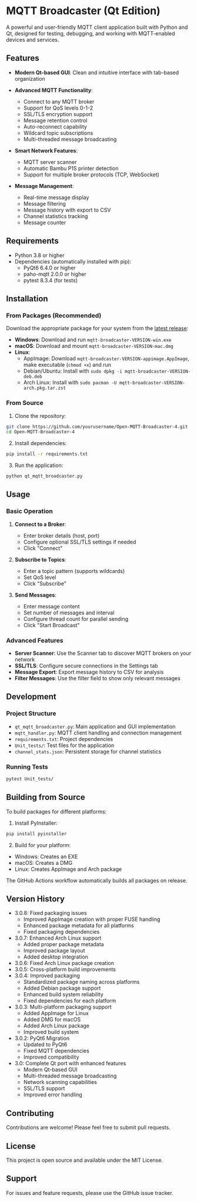 # MQTT Broadcaster (Qt Edition)

A powerful and user-friendly MQTT client application built with Python and Qt, designed for testing, debugging, and working with MQTT-enabled devices and services.

## Features

- **Modern Qt-based GUI**: Clean and intuitive interface with tab-based organization
- **Advanced MQTT Functionality**:
  - Connect to any MQTT broker
  - Support for QoS levels 0-1-2
  - SSL/TLS encryption support
  - Message retention control
  - Auto-reconnect capability
  - Wildcard topic subscriptions
  - Multi-threaded message broadcasting
  
- **Smart Network Features**:
  - MQTT server scanner
  - Automatic Bambu P1S printer detection
  - Support for multiple broker protocols (TCP, WebSocket)

- **Message Management**:
  - Real-time message display
  - Message filtering
  - Message history with export to CSV
  - Channel statistics tracking
  - Message counter

## Requirements

- Python 3.8 or higher
- Dependencies (automatically installed with pip):
  - PyQt6 6.4.0 or higher
  - paho-mqtt 2.0.0 or higher
  - pytest 8.3.4 (for tests)

## Installation

### From Packages (Recommended)

Download the appropriate package for your system from the [latest release](https://github.com/yourusername/Open-MQTT-Broadcaster-4/releases/latest):

- **Windows**: Download and run `mqtt-broadcaster-VERSION-win.exe`
- **macOS**: Download and mount `mqtt-broadcaster-VERSION-mac.dmg`
- **Linux**: 
  - AppImage: Download `mqtt-broadcaster-VERSION-appimage.AppImage`, make executable (`chmod +x`) and run
  - Debian/Ubuntu: Install with `sudo dpkg -i mqtt-broadcaster-VERSION-deb.deb`
  - Arch Linux: Install with `sudo pacman -U mqtt-broadcaster-VERSION-arch.pkg.tar.zst`

### From Source

1. Clone the repository:
```bash
git clone https://github.com/yourusername/Open-MQTT-Broadcaster-4.git
cd Open-MQTT-Broadcaster-4
```

2. Install dependencies:
```bash
pip install -r requirements.txt
```

3. Run the application:
```bash
python qt_mqtt_broadcaster.py
```

## Usage

### Basic Operation

1. **Connect to a Broker**:
   - Enter broker details (host, port)
   - Configure optional SSL/TLS settings if needed
   - Click "Connect"

2. **Subscribe to Topics**:
   - Enter a topic pattern (supports wildcards)
   - Set QoS level
   - Click "Subscribe"

3. **Send Messages**:
   - Enter message content
   - Set number of messages and interval
   - Configure thread count for parallel sending
   - Click "Start Broadcast"

### Advanced Features

- **Server Scanner**: Use the Scanner tab to discover MQTT brokers on your network
- **SSL/TLS**: Configure secure connections in the Settings tab
- **Message Export**: Export message history to CSV for analysis
- **Filter Messages**: Use the filter field to show only relevant messages

## Development

### Project Structure

- `qt_mqtt_broadcaster.py`: Main application and GUI implementation
- `mqtt_handler.py`: MQTT client handling and connection management
- `requirements.txt`: Project dependencies
- `Unit_tests/`: Test files for the application
- `channel_stats.json`: Persistent storage for channel statistics

### Running Tests

```bash
pytest Unit_tests/
```

## Building from Source

To build packages for different platforms:

1. Install PyInstaller:
```bash
pip install pyinstaller
```

2. Build for your platform:
- Windows: Creates an EXE
- macOS: Creates a DMG
- Linux: Creates AppImage and Arch package

The GitHub Actions workflow automatically builds all packages on release.

## Version History

- 3.0.8: Fixed packaging issues
  - Improved AppImage creation with proper FUSE handling
  - Enhanced package metadata for all platforms
  - Fixed packaging dependencies
- 3.0.7: Enhanced Arch Linux support
  - Added proper package metadata
  - Improved package layout
  - Added desktop integration
- 3.0.6: Fixed Arch Linux package creation
- 3.0.5: Cross-platform build improvements
- 3.0.4: Improved packaging
  - Standardized package naming across platforms
  - Added Debian package support
  - Enhanced build system reliability
  - Fixed dependencies for each platform
- 3.0.3: Multi-platform packaging support
  - Added AppImage for Linux
  - Added DMG for macOS
  - Added Arch Linux package
  - Improved build system
- 3.0.2: PyQt6 Migration
  - Updated to PyQt6
  - Fixed MQTT dependencies
  - Improved compatibility
- 3.0: Complete Qt port with enhanced features
  - Modern Qt-based GUI
  - Multi-threaded message broadcasting
  - Network scanning capabilities
  - SSL/TLS support
  - Improved error handling

## Contributing

Contributions are welcome! Please feel free to submit pull requests.

## License

This project is open source and available under the MIT License.

## Support

For issues and feature requests, please use the GitHub issue tracker.